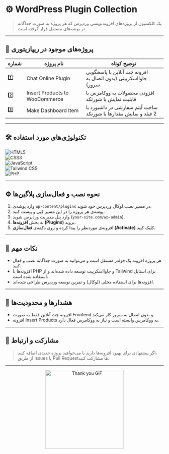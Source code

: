 # ⚙️ WordPress Plugin Collection

> یک کلکسیون از پروژه‌های افزونه‌نویسی وردپرس که هر پروژه به صورت جداگانه در پوشه‌های مستقل قرار گرفته است.

---

## 📂 پروژه‌های موجود در ریپازیتوری

| شماره | نام پروژه                     | توضیح کوتاه                                              |
|-------|------------------------------|----------------------------------------------------------|
| 1️⃣    | Chat Online Plugin            | افزونه چت آنلاین با پاسخگویی جاوااسکریپتی (بدون اتصال به سرور) |
| 2️⃣    | Insert Products to WooCommerce | افزودن محصولات به ووکامرس با قابلیت نمایش با شورتکد         |
| 3️⃣    | Make Dashboard Item           | ساخت آیتم سفارشی در داشبورد با 2 فیلد و نمایش مقدارها با شورتکد |

---

## 🛠️ تکنولوژی‌های مورد استفاده

![HTML5](https://img.shields.io/badge/HTML5-E34F26?style=for-the-badge&logo=html5&logoColor=white)  
![CSS3](https://img.shields.io/badge/CSS3-1572B6?style=for-the-badge&logo=css3&logoColor=white)  
![JavaScript](https://img.shields.io/badge/JavaScript-F7DF1E?style=for-the-badge&logo=javascript&logoColor=black)  
![Tailwind CSS](https://img.shields.io/badge/Tailwind_CSS-06B6D4?style=for-the-badge&logo=tailwind-css&logoColor=white)  
![PHP](https://img.shields.io/badge/PHP-777BB4?style=for-the-badge&logo=php&logoColor=white)

---

## ⚙️ نحوه نصب و فعال‌سازی پلاگین‌ها

1. وارد پوشه‌ی `wp-content/plugins` در مسیر نصب لوکال وردپرس خود شوید.  
2. پوشه‌ی هر پروژه را در این مسیر کپی و پیست کنید.  
3. وارد پنل مدیریت وردپرس شوید (`your-site.com/wp-admin`).  
4. به بخش **افزونه‌ها (Plugins)** بروید.  
5. افزونه‌ی موردنظر را پیدا کرده و روی دکمه‌ی **فعال‌سازی (Activate)** کلیک کنید.  

---

## 🎯 نکات مهم

- هر پروژه افزونه یک فولدر مستقل است و می‌توانید به صورت جداگانه نصب و فعال کنید.  
- افزونه‌ها با PHP و جاوااسکریپت توسعه داده شده‌اند و از Tailwind برای استایل استفاده شده است.  
- افزونه‌ها برای استفاده محلی (لوکال) و تمرین توسعه وردپرس طراحی شده‌اند.

---

## 📢 هشدارها و محدودیت‌ها

- افزونه چت آنلاین فقط به صورت Frontend و بدون اتصال به سرور کار می‌کند.  
- افزونه Insert Products به ووکامرس وابسته است و نیاز به ووکامرس فعال دارد.  

---

## 💬 مشارکت و ارتباط

> اگر پیشنهادی برای بهبود افزونه‌ها دارید یا می‌خواهید پروژه جدیدی اضافه کنید،  
> از طریق Issues یا Pull Request‌ها مشارکت کنید.

---


<p align="center">
  <img src="https://media.giphy.com/media/l0MYt5jPR6QX5pnqM/giphy.gif" width="250" alt="Thank you GIF"/>
</p>
